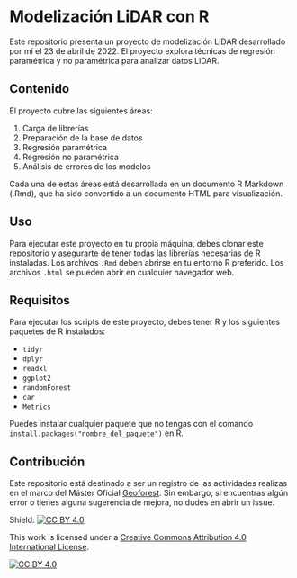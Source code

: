 # Modelización LiDAR con R

Este repositorio presenta un proyecto de modelización LiDAR desarrollado por mí el 23 de abril de 2022. El proyecto explora técnicas de regresión paramétrica y no paramétrica para analizar datos LiDAR.

## Contenido

El proyecto cubre las siguientes áreas:

1. Carga de librerías
2. Preparación de la base de datos
3. Regresión paramétrica
4. Regresión no paramétrica
5. Análisis de errores de los modelos

Cada una de estas áreas está desarrollada en un documento R Markdown (.Rmd), que ha sido convertido a un documento HTML para visualización.

## Uso

Para ejecutar este proyecto en tu propia máquina, debes clonar este repositorio y asegurarte de tener todas las librerías necesarias de R instaladas. Los archivos `.Rmd` deben abrirse en tu entorno R preferido. Los archivos `.html` se pueden abrir en cualquier navegador web.

## Requisitos

Para ejecutar los scripts de este proyecto, debes tener R y los siguientes paquetes de R instalados:

- `tidyr`
- `dplyr`
- `readxl`
- `ggplot2`
- `randomForest`
- `car`
- `Metrics`

Puedes instalar cualquier paquete que no tengas con el comando `install.packages("nombre_del_paquete")` en R.

## Contribución

Este repositorio está destinado a ser un registro de las actividades realizas en el marco del Máster Oficial [Geoforest](https://mastergeoforest.es/). Sin embargo, si encuentras algún error o tienes alguna sugerencia de mejora, no dudes en abrir un issue.


Shield: [![CC BY 4.0][cc-by-shield]][cc-by]

This work is licensed under a
[Creative Commons Attribution 4.0 International License][cc-by].

[![CC BY 4.0][cc-by-image]][cc-by]

[cc-by]: http://creativecommons.org/licenses/by/4.0/
[cc-by-image]: https://i.creativecommons.org/l/by/4.0/88x31.png
[cc-by-shield]: https://img.shields.io/badge/License-CC%20BY%204.0-lightgrey.svg
